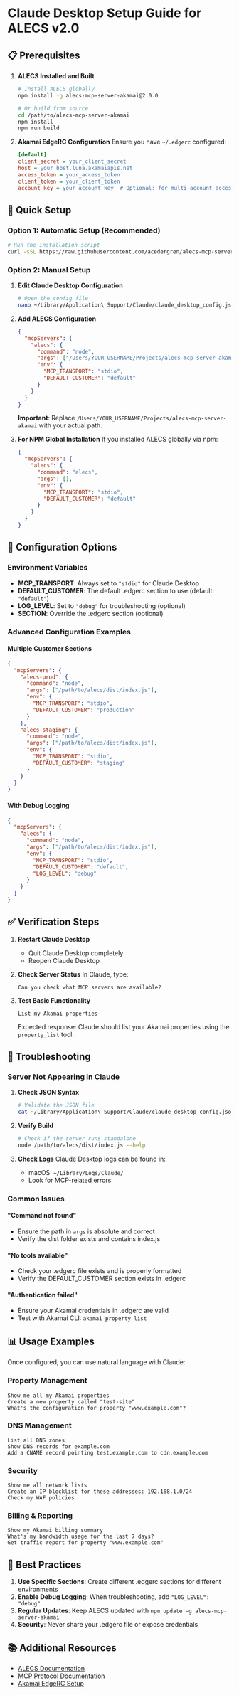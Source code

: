 # Claude Desktop Setup Guide for ALECS v2.0

## 📋 Prerequisites

1. **ALECS Installed and Built**
   ```bash
   # Install ALECS globally
   npm install -g alecs-mcp-server-akamai@2.0.0
   
   # Or build from source
   cd /path/to/alecs-mcp-server-akamai
   npm install
   npm run build
   ```

2. **Akamai EdgeRC Configuration**
   Ensure you have `~/.edgerc` configured:
   ```ini
   [default]
   client_secret = your_client_secret
   host = your_host.luna.akamaiapis.net
   access_token = your_access_token
   client_token = your_client_token
   account_key = your_account_key  # Optional: for multi-account access
   ```

## 🚀 Quick Setup

### Option 1: Automatic Setup (Recommended)

```bash
# Run the installation script
curl -sSL https://raw.githubusercontent.com/acedergren/alecs-mcp-server-akamai/main/scripts/install-claude-desktop.sh | bash
```

### Option 2: Manual Setup

1. **Edit Claude Desktop Configuration**
   ```bash
   # Open the config file
   nano ~/Library/Application\ Support/Claude/claude_desktop_config.json
   ```

2. **Add ALECS Configuration**
   ```json
   {
     "mcpServers": {
       "alecs": {
         "command": "node",
         "args": ["/Users/YOUR_USERNAME/Projects/alecs-mcp-server-akamai/dist/index.js"],
         "env": {
           "MCP_TRANSPORT": "stdio",
           "DEFAULT_CUSTOMER": "default"
         }
       }
     }
   }
   ```

   **Important**: Replace `/Users/YOUR_USERNAME/Projects/alecs-mcp-server-akamai` with your actual path.

3. **For NPM Global Installation**
   If you installed ALECS globally via npm:
   ```json
   {
     "mcpServers": {
       "alecs": {
         "command": "alecs",
         "args": [],
         "env": {
           "MCP_TRANSPORT": "stdio",
           "DEFAULT_CUSTOMER": "default"
         }
       }
     }
   }
   ```

## 🔧 Configuration Options

### Environment Variables

- **MCP_TRANSPORT**: Always set to `"stdio"` for Claude Desktop
- **DEFAULT_CUSTOMER**: The default .edgerc section to use (default: `"default"`)
- **LOG_LEVEL**: Set to `"debug"` for troubleshooting (optional)
- **SECTION**: Override the .edgerc section (optional)

### Advanced Configuration Examples

#### Multiple Customer Sections
```json
{
  "mcpServers": {
    "alecs-prod": {
      "command": "node",
      "args": ["/path/to/alecs/dist/index.js"],
      "env": {
        "MCP_TRANSPORT": "stdio",
        "DEFAULT_CUSTOMER": "production"
      }
    },
    "alecs-staging": {
      "command": "node",
      "args": ["/path/to/alecs/dist/index.js"],
      "env": {
        "MCP_TRANSPORT": "stdio",
        "DEFAULT_CUSTOMER": "staging"
      }
    }
  }
}
```

#### With Debug Logging
```json
{
  "mcpServers": {
    "alecs": {
      "command": "node",
      "args": ["/path/to/alecs/dist/index.js"],
      "env": {
        "MCP_TRANSPORT": "stdio",
        "DEFAULT_CUSTOMER": "default",
        "LOG_LEVEL": "debug"
      }
    }
  }
}
```

## ✅ Verification Steps

1. **Restart Claude Desktop**
   - Quit Claude Desktop completely
   - Reopen Claude Desktop

2. **Check Server Status**
   In Claude, type:
   ```
   Can you check what MCP servers are available?
   ```

3. **Test Basic Functionality**
   ```
   List my Akamai properties
   ```

   Expected response: Claude should list your Akamai properties using the `property_list` tool.

## 🐛 Troubleshooting

### Server Not Appearing in Claude

1. **Check JSON Syntax**
   ```bash
   # Validate the JSON file
   cat ~/Library/Application\ Support/Claude/claude_desktop_config.json | jq .
   ```

2. **Verify Build**
   ```bash
   # Check if the server runs standalone
   node /path/to/alecs/dist/index.js --help
   ```

3. **Check Logs**
   Claude Desktop logs can be found in:
   - macOS: `~/Library/Logs/Claude/`
   - Look for MCP-related errors

### Common Issues

#### "Command not found"
- Ensure the path in `args` is absolute and correct
- Verify the dist folder exists and contains index.js

#### "No tools available"
- Check your .edgerc file exists and is properly formatted
- Verify the DEFAULT_CUSTOMER section exists in .edgerc

#### "Authentication failed"
- Ensure your Akamai credentials in .edgerc are valid
- Test with Akamai CLI: `akamai property list`

## 📊 Usage Examples

Once configured, you can use natural language with Claude:

### Property Management
```
Show me all my Akamai properties
Create a new property called "test-site"
What's the configuration for property "www.example.com"?
```

### DNS Management
```
List all DNS zones
Show DNS records for example.com
Add a CNAME record pointing test.example.com to cdn.example.com
```

### Security
```
Show me all network lists
Create an IP blocklist for these addresses: 192.168.1.0/24
Check my WAF policies
```

### Billing & Reporting
```
Show my Akamai billing summary
What's my bandwidth usage for the last 7 days?
Get traffic report for property "www.example.com"
```

## 🎯 Best Practices

1. **Use Specific Sections**: Create different .edgerc sections for different environments
2. **Enable Debug Logging**: When troubleshooting, add `"LOG_LEVEL": "debug"`
3. **Regular Updates**: Keep ALECS updated with `npm update -g alecs-mcp-server-akamai`
4. **Security**: Never share your .edgerc file or expose credentials

## 📚 Additional Resources

- [ALECS Documentation](../README.md)
- [MCP Protocol Documentation](https://www.anthropic.com/docs/mcp)
- [Akamai EdgeRC Setup](https://techdocs.akamai.com/developer/docs/set-up-authentication-credentials)
